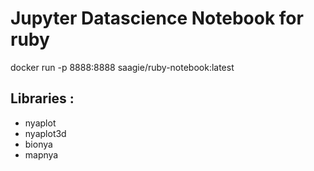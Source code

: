 # Jupyter Datascience Notebook for ruby

docker run -p 8888:8888 saagie/ruby-notebook:latest

## Libraries :

* nyaplot
* nyaplot3d 
* bionya 
* mapnya
